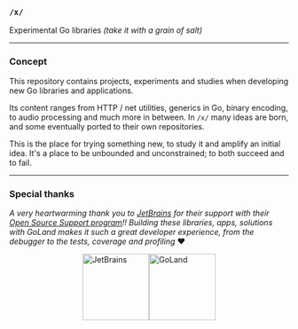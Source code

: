 ### `/x/` 

Experimental Go libraries _(take it with a grain of salt)_

______________

### Concept

This repository contains projects, experiments and studies when developing new Go libraries and applications.

Its content ranges from HTTP / net utilities, generics in Go, binary encoding, to audio processing and much more in between. In `/x/` many ideas are born, and some eventually ported to their own repositories.  

This is the place for trying something new, to study it and amplify an initial idea. It's a place to be unbounded and unconstrained; to both succeed and to fail.


_________


### Special thanks

_A very heartwarming thank you to [JetBrains](https://www.jetbrains.com/) for their support with their [Open Source Support program](https://jb.gg/OpenSourceSupport)!! Building these libraries, apps, solutions with GoLand makes it such a great developer experience, from the debugger to the tests, coverage and profiling_ ❤️

<div style="display: flex; align-items: center; justify-content: center">
    <a href="https://www.jetbrains.com/" title="JetBrains"><img width="120" height="120" title="JetBrains" src="https://resources.jetbrains.com/storage/products/company/brand/logos/jb_beam.png"></a>
    <a href="https://www.jetbrains.com/go" title="GoLand"><img width="120" height="120" title="GoLand" src="https://resources.jetbrains.com/storage/products/company/brand/logos/GoLand_icon.png"></a>
</div>